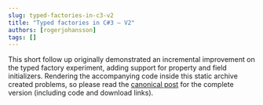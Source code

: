 ```yaml
---
slug: typed-factories-in-c3-v2
title: "Typed factories in C#3 – V2"
authors: [rogerjohansson]
tags: []
---
```

This short follow up originally demonstrated an incremental improvement on the typed factory experiment, adding support for property and field initializers. Rendering the accompanying code inside this static archive created problems, so please read the [canonical post](http://rogeralsing.com/2008/02/21/typed-factories-in-c3-v2/) for the complete version (including code and download links).
